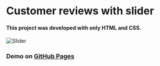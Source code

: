 # Customer reviews with slider

#### This project was developed with only HTML and CSS.

![Slider](https://i.imgur.com/3YLAuTp.png)

### Demo on [GitHub Pages](https://dihnauer.github.io/customer-review-slider/)
